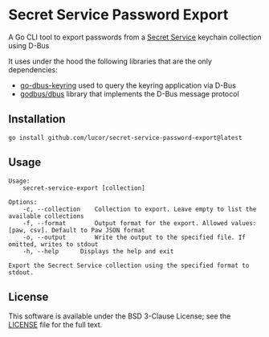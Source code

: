 # Secret Service Password Export

A Go CLI tool to export passwords from a [Secret Service](https://specifications.freedesktop.org/secret-service/latest/) keychain collection using D-Bus

It uses under the hood the following libraries that are the only dependencies:
- [go-dbus-keyring](https://github.com/ppacher/go-dbus-keyring) used to query the keyring application via D-Bus
- [godbus/dbus](https://github.com/godbus/dbus) library that implements the D-Bus message protocol

## Installation

```
go install github.com/lucor/secret-service-password-export@latest
```

## Usage

```
Usage:
	secret-service-export [collection]
	
Options:
	-c, --collection    Collection to export. Leave empty to list the available collections
	-f, --format	    Output format for the export. Allowed values: [paw, csv]. Default to Paw JSON format
	-o, --output	    Write the output to the specified file. If omitted, writes to stdout
	-h, --help	    Displays the help and exit

Export the Secrect Service collection using the specified format to stdout.
```

## License

This software is available under the BSD 3-Clause License; see the [LICENSE](/LICENSE) file for the full text.
